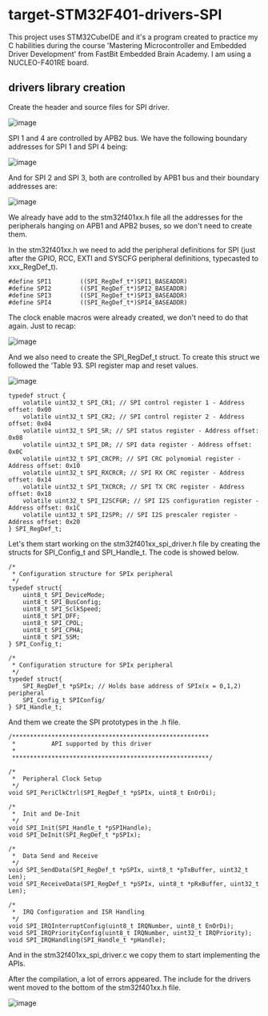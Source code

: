 # target-STM32F401-drivers-SPI
This project uses STM32CubeIDE and it's a program created to practice my C habilities during the course 'Mastering Microcontroller and Embedded Driver Development' from FastBit Embedded Brain Academy. I am using a NUCLEO-F401RE board.

## drivers library creation

Create the header and source files for SPI driver.

![image](https://user-images.githubusercontent.com/58916022/208926521-3a78f4ed-1cb6-43dc-929b-7eebd5945d4a.png)

SPI 1 and 4 are controlled by APB2 bus. We have the following boundary addresses for SPI 1 and SPI 4 being: 

![image](https://user-images.githubusercontent.com/58916022/208922081-a46cb41c-179e-4cf4-984b-2e97e72d38b3.png)

And for SPI 2 and SPI 3, both are controlled by APB1 bus and their boundary addresses are:

![image](https://user-images.githubusercontent.com/58916022/208922208-48293d54-39bd-45a4-88d9-8edc6414ad27.png)

We already have add to the stm32f401xx.h file all the addresses for the peripherals hanging on APB1 and APB2 buses, so we don't need to create them.

In the stm32f401xx.h we need to add the peripheral definitions for SPI (just after the GPIO, RCC, EXTI and SYSCFG peripheral definitions, typecasted to xxx_RegDef_t).

```
#define SPI1		((SPI_RegDef_t*)SPI1_BASEADDR)
#define SPI2		((SPI_RegDef_t*)SPI2_BASEADDR)
#define SPI3		((SPI_RegDef_t*)SPI3_BASEADDR)
#define SPI4		((SPI_RegDef_t*)SPI4_BASEADDR)
```

The clock enable macros were already created, we don't need to do that again. Just to recap:

![image](https://user-images.githubusercontent.com/58916022/208925922-00635983-2ae9-4eab-9767-ed42668782a0.png)

And we also need to create the SPI_RegDef_t struct. To create this struct we followed the 'Table 93. SPI register map and reset values.

![image](https://user-images.githubusercontent.com/58916022/208932150-7618f4b4-7af5-40d9-bee6-05d022261ee8.png)

```
typedef struct {
	volatile uint32_t SPI_CR1; // SPI control register 1 - Address offset: 0x00
	volatile uint32_t SPI_CR2; // SPI control register 2 - Address offset: 0x04
	volatile uint32_t SPI_SR; // SPI status register - Address offset: 0x08
	volatile uint32_t SPI_DR; // SPI data register - Address offset: 0x0C
	volatile uint32_t SPI_CRCPR; // SPI CRC polynomial register - Address offset: 0x10
	volatile uint32_t SPI_RXCRCR; // SPI RX CRC register - Address offset: 0x14
	volatile uint32_t SPI_TXCRCR; // SPI TX CRC register - Address offset: 0x18
	volatile uint32_t SPI_I2SCFGR; // SPI I2S configuration register - Address offset: 0x1C
	volatile uint32_t SPI_I2SPR; // SPI I2S prescaler register - Address offset: 0x20
} SPI_RegDef_t;
```

Let's them start working on the stm32f401xx_spi_driver.h file by creating the structs for SPI_Config_t and SPI_Handle_t. The code is showed below.

```
/*
 * Configuration structure for SPIx peripheral
 */
typedef struct{
	uint8_t SPI_DeviceMode;
	uint8_t SPI_BusConfig;
	uint8_t SPI_SclkSpeed;
	uint8_t SPI_DFF;
	uint8_t SPI_CPOL;
	uint8_t SPI_CPHA;
	uint8_t SPI_SSM;
} SPI_Config_t;

/*
 * Configuration structure for SPIx peripheral
 */
typedef struct{
	SPI_RegDef_t *pSPIx; // Holds base address of SPIx(x = 0,1,2) peripheral
	SPI_Config_t SPIConfig/
} SPI_Handle_t;
```

And them we create the SPI prototypes in the .h file.

```
/*******************************************************
 * 			API supported by this driver
 * 			
 *******************************************************/

/*
 *  Peripheral Clock Setup
 */
void SPI_PeriClkCtrl(SPI_RegDef_t *pSPIx, uint8_t EnOrDi);

/*
 *  Init and De-Init
 */
void SPI_Init(SPI_Handle_t *pSPIHandle);
void SPI_DeInit(SPI_RegDef_t *pSPIx);

/*
 *  Data Send and Receive
 */
void SPI_SendData(SPI_RegDef_t *pSPIx, uint8_t *pTxBuffer, uint32_t Len);
void SPI_ReceiveData(SPI_RegDef_t *pSPIx, uint8_t *pRxBuffer, uint32_t Len);

/*
 *  IRQ Configuration and ISR Handling
 */
void SPI_IRQInterruptConfig(uint8_t IRQNumber, uint8_t EnOrDi);
void SPI_IRQPriorityConfig(uint8_t IRQNumber, uint32_t IRQPriority);
void SPI_IRQHandling(SPI_Handle_t *pHandle);

```

And in the stm32f401xx_spi_driver.c we copy them to start implementing the APIs.

After the compilation, a lot of errors appeared. The include for the drivers went moved to the bottom of the stm32f401xx.h file.

![image](https://user-images.githubusercontent.com/58916022/208954557-9252beed-448d-409a-b5d6-5cc0a23d3857.png)


